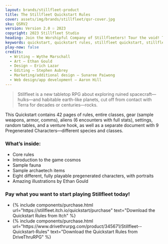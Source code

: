 ```yaml
---
layout: brands/stillfleet-product
title: The Stillfleet Quickstart Rules
cover: assets/img/brands/stillfleet/qsr-cover.jpg
sku: QSRV2
version: Version 2.0 ☉ 2023
copyright: 2023 Stillfleet Studio
heading: Join the Worshipful Company of Stillfleeters! Tour the void! Try to survive!
keywords: quickstart, quickstart rules, stillfleet quickstart, stillfleet intro, stillfleet pregens, pregenerated characters
play-now: false
credits:
  - Writing – Wythe Marschall
  - Art – Ethan Gould
  - Design – Erich Lazar
  - Editing – Stephen Aubrey
  - Marketing/additional design – Sunaree Paiwong
  - Web design/app development – Aaron Hill
---
```


> Stillfleet is a new tabletop RPG about exploring ruined spacecraft—hulks—and habitable earth-like planets, cut off from contact with Terra for decades or centuries—rocks.

This Quickstart contains 42 pages of rules, entire classes, gear (sample weapons, armor, comms), aliens (6 encounters with full stats), settings, random tables, and a venture hook, as well as a separate document with 9 Pregenerated Characters—different species and classes.

### What’s inside:

- Core rules
- Introduction to the game cosmos
- Sample fauna
- Sample archaetech items
- Eight different, fully playable pregenerated characters, with portraits
- Amazing illustrations by Ethan Gould


### Pay what you want to start playing Stillfleet today!

<ul class="button-list">
  <li>
    {% include components/purchase.html url="https://stillfleet.itch.io/quickstart/purchase" text="Download the Quickstart Rules from Itch" %}
  </li>
  <li>
    {% include components/purchase.html url="https://www.drivethrurpg.com/product/345671/Stillfleet--Quickstart-Rules" text="Download the Quickstart Rules from DriveThruRPG" %}
  </li>
</ul>
